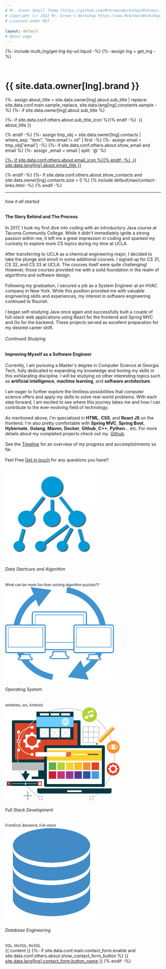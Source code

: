 ```yaml
---
# Mr. Green Jekyll Theme (https://github.com/MrGreensWorkshop/MrGreen-JekyllTheme)
# Copyright (c) 2022 Mr. Green's Workshop https://www.MrGreensWorkshop.com
# Licensed under MIT

layout: default
# About page
---
```


{%- include multi_lng/get-lng-by-url.liquid -%}
{%- assign lng = get_lng -%}

<div class="multipurpose-container about-container">
  <div class="row about-main">
    <div class="col-md-3 about-img">
      <img src="{{ page.img }}" alt="">
    </div>
    <div class="col-md-9 about-header">
      <h1 translate="no">{{ site.data.owner[lng].brand }}</h1>
      <div class="meta-container">
        {%- assign about_title = site.data.owner[lng].about.sub_title | replace: site.data.conf.main.sample_replace, site.data.lang[lng].constants.sample -%}
        {%- if site.data.owner[lng].about.sub_title %}
          <p class="sub-title">
            {%- if site.data.conf.others.about.sub_title_icon %}<i class="{{ 'fa-fw ' }}{{ site.data.conf.others.about.sub_title_icon }}" aria-hidden="true"></i>{% endif -%}
            &nbsp;{{ about_title }}
          </p>
        {% endif -%}
        {%- assign tmp_obj =  site.data.owner[lng].contacts | where_exp: "item", "item.email != nil" | first -%}
        {%- assign email = tmp_obj['email'] -%}
        {%- if site.data.conf.others.about.show_email and email %}
          {%- assign _email = email | split: '@' %}
          <p class="email">
            <a href="javascript:void(0);" onclick="setAddress('{{ _email[0] }}', '{{ _email[1] }}');">
              {%- if site.data.conf.others.about.email_icon %}<i class="{{ 'fa-fw ' }}{{ site.data.conf.others.about.email_icon }}"></i>{% endif -%}
              &nbsp;{{ site.data.lang[lng].about.email_title }}
            </a>
          </p>
        {% endif -%}
        {%- if site.data.conf.others.about.show_contacts and site.data.owner[lng].contacts.size > 0 %}
          {% include default/nav/contact-links.html -%}
        {% endif -%}
      </div>
    </div>
  </div>
  <div class="row about-divider">
    <hr>
  </div>
  <div class="row">
    <div class="col-md-12">
      <div class="about-msg markdown-style">
        <div class="center-container">
            <main class="row2 middle-xs about-container2">
                <div class="col-md-3a col-xs-12a about-left">
                  <h6>how it all started</h6>
                  <h4>The Story Behind and The Process</h4>
                </div>
                <div class="col-md-9a col-xs-12a about-right">
                  <p>
                      In 2017, I took my first dive into coding with an introductory Java course at Tacoma Community College. While it didn't immediately ignite a strong passion within me, it left me a great impression in coding and sparked my curiosity to explore more CS topics during my time at UCLA.
                      <br>
                      <br>
                      After transferring to UCLA as a chemical engineering major, I decided to take the plunge and enroll in some additional courses. I signed up for CS 31, CS 32, and CS 33 at UCLA. The courses itself were quite challenging! However, those courses provided me with a solid foundation in the realm of algorithms and software design.
                      <br>
                      <br>
                      Following my graduation, I secured a job as a System Engineer at an HVAC company in New York. While this position provided me with valuable engineering skills and experiences, my interest in software engineering continued to flourish. 
                      <br>
                      <br>
                      I began self-studying Java once again and successfully built a couple of full-stack web applications using React for the frontend and Spring MVC and Go for the backend. These projects served as excellent preparation for my desired career shift.
                  </p>
                </div>
                <div class="col-md-3a col-xs-12a about-left">
                  <h6>Continued Studying</h6>
                  <h4>Improving Myself as a Software Engineer</h4>
                </div>
                <div class="col-md-9a col-xs-12a about-right">
                  <p>
                      Currently, I am pursuing a Master's degree in Computer Science at Georgia Tech, fully dedicated to expanding my knowledge and honing my skills in this exhilarating discipline. I will be studying on other interesting topics such as <b>artificial intelligence</b>, <b>machine learning</b>, and <b>software architecture</b>.
                      <br>
                      <br>
                      I am eager to further explore the limitless possibilities that computer science offers and apply my skills to solve real-world problems. With each step forward, I am excited to see where this journey takes me and how I can contribute to the ever-evolving field of technology.
                      <br>
                      <br>
                      As mentioned above, I'm specialized in <b>HTML</b>, <b>CSS</b>, and <b>React JS</b> on the frontend. I'm also pretty comfortable with <b>Spring MVC</b>, <b>Spring Boot</b>, <b>Hybernate</b>, <b>Golang</b>, <b>Maven</b>, <b>Docker</b>, <b>Github</b>, <b>C++</b>, <b>Python</b>... etc. For more details about my completed projects check out my &nbsp;<a class="text-red" target="_blank" rel="noopener noreferrer" href="https://github.com/florinpop17">Github</a>.
                      <br>
                      <br>
                      See the <a class="text-red" href="/timeline">Timeline</a> for an overview of my progress and accomplishments so far.
                      <br>
                      <br>
                      Feel Free <a class="text-red" href="/contact">Get in touch</a> for any questions you have!!
                  </p>
                </div>
                <div class="col-md-3a col-xs-6a">
                  <div class="service2 text-center">
                      <img src="/assets/img/about/DA.png" alt="">
                      <h6>Data Startcure and Algorithm</h6>
                      <small>What can be more fun than solving algorithm puzzles??</small>
                  </div>
                </div>
                <div class="col-md-3a col-xs-6a">
                    <div class="service2 text-center">
                        <img src="/assets/img/about/operating-system.png" alt="">
                        <h6>Operating System</h6>
                        <small>windows, ios, Android</small>
                    </div>
                </div>
                <div class="col-md-3a col-xs-6a">
                    <div class="service2 text-center">
                        <img src="/assets/img/about/web-development.png" alt="">
                        <h6>Full Stack Development</h6>
                        <small>FrontEnd, Backend, Full-stack</small>
                    </div>
                </div>
                <div class="col-md-3a col-xs-6a">
                    <div class="service2 text-center">
                        <img src="/assets/img/about/database.png" alt="">
                        <h6>Database Engineering</h6>
                        <small>SQL, MySQL, NoSQL</small>
                    </div>
                </div>
          </main>
        </div>
        {{ content }}
        {%- if site.data.conf.main.contact_form.enable and site.data.conf.others.about.show_contact_form_button %}
        <a href="javascript:void(0);" class="btn-base " onclick="ContactForm.show();" role="button">{{ site.data.lang[lng].contact_form.button_name }}</a>
        {% endif -%}
      </div>
    </div>
  </div>
</div>
